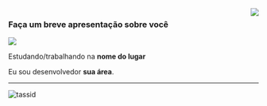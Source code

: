 <img align='right' src="https://github-readme-stats.vercel.app/api?username=iuricode&show_icons=true&title_color=783c00&text_color=af552e&icon_color=783c00&bg_color=f8efd4&cache_seconds=2300">

### Faça um breve apresentação sobre você

<img src="https://img.shields.io/static/v1?label=Overview&message=SEUNOME&color=f8efd4&style=for-the-badge&logo=GitHub">

<p>

Estudando/trabalhando na **nome do lugar**<br/>

Eu sou desenvolvedor **sua área**.


</p>
<hr>


<p align="left"> <img src="https://komarev.com/ghpvc/?username=tassid&label=Profile%20views&color=0e75b6&style=flat" alt="tassid" /> </p>
